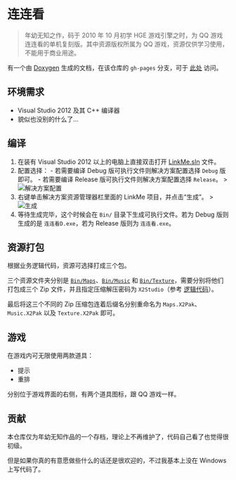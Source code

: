 # 连连看

> 年幼无知之作，码于 2010 年 10 月初学 HGE 游戏引擎之时，为 QQ 游戏连连看的单机复刻版。其中资源版权所属为 QQ 游戏，资源仅供学习使用，不能用于商业用途。

有一个由 [Doxygen](http://www.stack.nl/~dimitri/doxygen/) 生成的文档，在该仓库的 `gh-pages` 分支，可于 [此处](http://blog.xcoder.in/lianliankan/) 访问。

## 环境需求

  * Visual Studio 2012 及其 C++ 编译器
  * 貌似也没别的什么了...
  
## 编译

  1. 在装有 Visual Studio 2012 以上的电脑上直接双击打开 [LinkMe.sln](https://github.com/XadillaX/lianliankan/blob/master/LinkMe.sln) 文件。
  2. 配置选择：
    - 若需要编译 Debug 版可执行文件则解决方案配置选择 `Debug` 版即可。
    - 若需要编译 Release 版可执行文件则解决方案配置选择 `Release`。
    > ![解决方案配置](http://ww4.sinaimg.cn/large/a15b4afegw1evknv8wdiqj20jb02naad)
  3. 右键单击解决方案资源管理器栏里面的 LinkMe 项目，并点击“生成”。
    > ![生成](http://ww4.sinaimg.cn/large/a15b4afegw1evknwww13rj20d30ju42h)
  4. 等待生成完毕，这个时候会在 `Bin/` 目录下生成可执行文件。若为 Debug 版则生成的是 `连连看D.exe`，若为 Release 版则为 `连连看.exe`。
  
## 资源打包

根据业务逻辑代码，资源可选择打成三个包。

三个资源文件夹分别是 [`Bin/Maps`](https://github.com/XadillaX/lianliankan/tree/master/Bin/Maps)、[`Bin/Music`](https://github.com/XadillaX/lianliankan/tree/master/Bin/Music) 和 [`Bin/Texture`](https://github.com/XadillaX/lianliankan/tree/master/Bin/Texture)，需要分别将他们打包成三个 Zip 文件，并且指定压缩解压密码为 `X2Studio`（参考 [逻辑代码](https://github.com/XadillaX/lianliankan/blob/master/GameWorld.h#L33)）。

最后将这三个不同的 Zip 压缩包连着后缀名分别重命名为 `Maps.X2Pak`、`Music.X2Pak` 以及 `Texture.X2Pak` 即可。

## 游戏

在游戏内可无限使用两款道具：

  * 提示
  * 重排
  
分别位于游戏界面的右侧，有两个道具图标，跟 QQ 游戏一样。

## 贡献

本仓库仅为年幼无知作品的一个存档，理论上不再维护了，代码自己看了也觉得很初级。

但是如果你真的有意愿做些什么的话还是很欢迎的，不过我基本上没在 Windows 上写代码了。